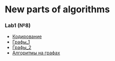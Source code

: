 # New parts of algorithms
### Lab1 (№8)
- [Кодирование](https://github.com/necha143/algorithms_2sem/tree/main/lab1(8)) </br>
- [Графы_1](https://github.com/necha143/algorithms_2sem/tree/main/lab2(9)) </br>
- [Графы_2](https://github.com/necha143/algorithms_2sem/tree/main/lab3(10)) </br>
- [Алгоритмы на графах](https://github.com/necha143/algorithms_2sem/tree/main/lab4(11)) </br>
